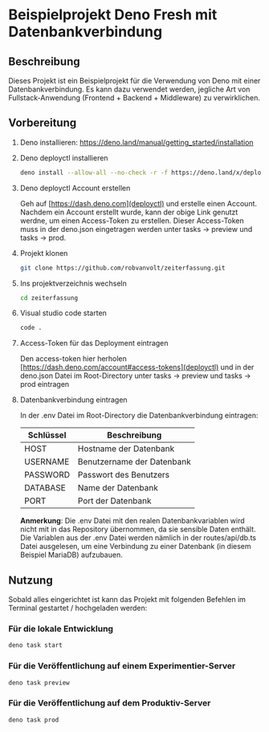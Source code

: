 # Beispielprojekt Deno Fresh mit Datenbankverbindung

## Beschreibung

Dieses Projekt ist ein Beispielprojekt für die Verwendung von Deno mit einer Datenbankverbindung.
Es kann dazu verwendet werden, jegliche Art von Fullstack-Anwendung (Frontend + Backend + Middleware) zu verwirklichen.

## Vorbereitung

1. Deno installieren: <https://deno.land/manual/getting_started/installation>

2. Deno deployctl installieren

    ```bash
    deno install --allow-all --no-check -r -f https://deno.land/x/deploy/deployctl.ts
    ```

3. Deno deployctl Account erstellen

    Geh auf [https://dash.deno.com](deployctl) und erstelle einen Account.
    Nachdem ein Account erstellt wurde, kann der obige Link genutzt werdne, um einen Access-Token zu erstellen.
    Dieser Access-Token muss in der deno.json eingetragen werden unter tasks -> preview und tasks -> prod.

4. Projekt klonen

    ```bash
    git clone https://github.com/robvanvolt/zeiterfassung.git
    ```

5. Ins projektverzeichnis wechseln

    ```bash
    cd zeiterfassung
    ```

6. Visual studio code starten

    ```bash
    code .
    ```

7. Access-Token für das Deployment eintragen

    Den access-token hier herholen [https://dash.deno.com/account#access-tokens](deployctl) und in
    der deno.json Datei im Root-Directory unter tasks -> preview und tasks -> prod eintragen

8. Datenbankverbindung eintragen

    In der .env Datei im Root-Directory die Datenbankverbindung eintragen:

    | Schlüssel  | Beschreibung                       |
    |------------|------------------------------------|
    | HOST       | Hostname der Datenbank             |
    | USERNAME   | Benutzername der Datenbank         |
    | PASSWORD   | Passwort des Benutzers             |
    | DATABASE   | Name der Datenbank                 |
    | PORT       | Port der Datenbank                 |

    **Anmerkung**: Die .env Datei mit den realen Datenbankvariablen wird nicht mit in das Repository übernommen,
    da sie sensible Daten enthält. Die Variablen aus der .env Datei werden nämlich in der routes/api/db.ts Datei ausgelesen,
    um eine Verbindung zu einer Datenbank (in diesem Beispiel MariaDB) aufzubauen.

## Nutzung

Sobald alles eingerichtet ist kann das Projekt mit folgenden Befehlen im Terminal gestartet / hochgeladen werden:

### Für die lokale Entwicklung

```bash
deno task start
```

### Für die Veröffentlichung auf einem Experimentier-Server

```bash
deno task preview
```

### Für die Veröffentlichung auf dem Produktiv-Server

```bash
deno task prod
```
